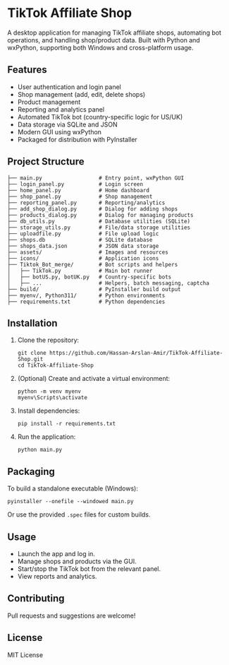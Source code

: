 # TikTok Affiliate Shop

A desktop application for managing TikTok affiliate shops, automating bot operations, and handling shop/product data. Built with Python and wxPython, supporting both Windows and cross-platform usage.

## Features

- User authentication and login panel
- Shop management (add, edit, delete shops)
- Product management
- Reporting and analytics panel
- Automated TikTok bot (country-specific logic for US/UK)
- Data storage via SQLite and JSON
- Modern GUI using wxPython
- Packaged for distribution with PyInstaller

## Project Structure

```
├── main.py                  # Entry point, wxPython GUI
├── login_panel.py           # Login screen
├── home_panel.py            # Home dashboard
├── shop_panel.py            # Shop management
├── reporting_panel.py       # Reporting/analytics
├── add_shop_dialog.py       # Dialog for adding shops
├── products_dialog.py       # Dialog for managing products
├── db_utils.py              # Database utilities (SQLite)
├── storage_utils.py         # File/data storage utilities
├── uploadfile.py            # File upload logic
├── shops.db                 # SQLite database
├── shops_data.json          # JSON data storage
├── assets/                  # Images and resources
├── icons/                   # Application icons
├── Tiktok_Bot_merge/        # Bot scripts and helpers
│   ├── TikTok.py            # Main bot runner
│   ├── botUS.py, botUK.py   # Country-specific bots
│   ├── ...                  # Helpers, batch messaging, captcha
├── build/                   # PyInstaller build output
├── myenv/, Python311/       # Python environments
├── requirements.txt         # Python dependencies
```

## Installation

1. Clone the repository:
   ```
   git clone https://github.com/Hassan-Arslan-Amir/TikTok-Affiliate-Shop.git
   cd TikTok-Affiliate-Shop
   ```
2. (Optional) Create and activate a virtual environment:
   ```
   python -m venv myenv
   myenv\Scripts\activate
   ```
3. Install dependencies:
   ```
   pip install -r requirements.txt
   ```
4. Run the application:
   ```
   python main.py
   ```

## Packaging

To build a standalone executable (Windows):

```
pyinstaller --onefile --windowed main.py
```

Or use the provided `.spec` files for custom builds.

## Usage

- Launch the app and log in.
- Manage shops and products via the GUI.
- Start/stop the TikTok bot from the relevant panel.
- View reports and analytics.

## Contributing

Pull requests and suggestions are welcome!

## License

MIT License
